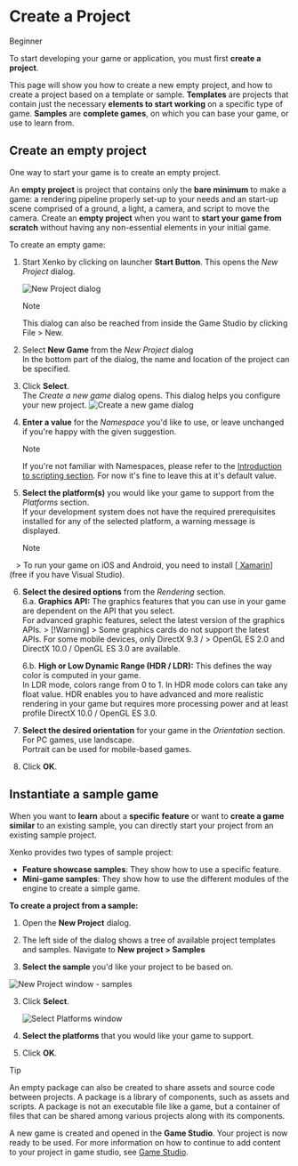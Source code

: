 # Create a Project

<span class="label label-doc-level">Beginner</span>

To start developing your game or application, you must first **create a project**.

This page will show you how to create a new empty project, and how to create a project based on a template or sample. 
**Templates** are projects that contain just the necessary **elements to start working** on a specific type of game. 
**Samples** are **complete games**, on which you can base your game, or use to learn from.

## Create an empty project

One way to start your game is to create an empty project. 

An **empty project** is project that contains only the **bare minimum** to make a game: 
a rendering pipeline properly set-up to your needs and an start-up scene comprised 
of a ground, a light, a camera, and script to move the camera.
Create an **empty project** when you want to **start your game from scratch** without having any non-essential elements in your initial game.

To create an empty game:

1. Start Xenko by clicking on launcher **Start Button**. This opens the *New Project* dialog.  
    
    ![New Project dialog](media/create-project-new-open-project-window.png)
    > [!Note]
    > This dialog can also be reached from inside the Game Studio by clicking File > New.
    
2. Select **New Game** from the *New Project* dialog  
    In the bottom part of the dialog, the name and location of the project can be specified.

3. Click **Select**.  
    The *Create a new game* dialog opens. This dialog helps you configure your new project.
    ![Create a new game dialog](media/create-project-create-new-game.png)

4. **Enter a value** for the *Namespace* you'd like to use, or leave unchanged if you're happy with the given suggestion.  
    > [!Note]
    > If you're not familiar with Namespaces, please refer to the [Introduction to scripting section](introduction-to-scripting.md). 
    > For now it's fine to leave this at it's default value.

5. **Select the platform(s)** you would like your game to support from the *Platforms* section.  
    If your development system does not have the required prerequisites installed for any of the selected platform, a warning message is displayed.
    > [!Note]
    >  To run your game on iOS and Android, you need to install [<a href=https://www.xamarin.com/studio target="_blank"> Xamarin</a>] (free if you have Visual Studio).

6. **Select the desired options** from the *Rendering* section.  
    6.a. **Graphics API:** The graphics features that you can use in your game are dependent on the API that you select.  
        For advanced graphic features, select the latest version of the graphics APIs.
        > [!Warning]
        > Some graphics cards do not support the latest APIs. For some mobile devices, only DirectX 9.3 / 
        > OpenGL ES 2.0 and DirectX 10.0 / OpenGL ES 3.0 are available.

    6.b. **High or Low Dynamic Range (HDR / LDR):** This defines the way color is computed in your game.  
        In LDR mode, colors range from 0 to 1. In HDR mode colors can take any float value. 
        HDR enables you to have advanced and more realistic rendering in your game but requires 
        more processing power and at least profile DirectX 10.0 / OpenGL ES 3.0.

7. **Select the desired orientation** for your game in the *Orientation* section. For PC games, use landscape.  
    Portrait can be used for mobile-based games.

8. Click **OK**. 

## Instantiate a sample game

When you want to **learn** about a **specific feature** or want to **create a game similar** to an existing sample,
you can directly start your project from an existing sample project.

Xenko provides two types of sample project:

 * **Feature showcase samples**: They show how to use a specific feature.
 * **Mini-game samples**: They show how to use the different modules of the engine to create a simple game.
    
**To create a project from a sample:**

 1. Open the **New Project** dialog.
    
 2.	The left side of the dialog shows a tree of available project templates and samples. Navigate to **New project > Samples**
 
 2. **Select the sample** you'd like your project to be based on. 
    
   ![New Project window - samples](media/create-project-new-open-project-samples.png)

 3. Click **Select**.

    ![Select Platforms window](media/create-project-select-platform.png)
    	
 4. **Select the platforms** that you would like your game to support.

 5.	Click **OK**. 

 
> [!TIP] 
> An empty package can also be created to share assets and source code between projects. 
> A package is a library of components, such as assets and scripts. A package is not an executable 
> file like a game, but a container of files that can be shared among various projects along with its components.
 
A new game is created and opened in the **Game Studio**. Your project is now ready to be used. For more information on how to continue to add content to your project in game studio, see [Game Studio](game-studio.md).
